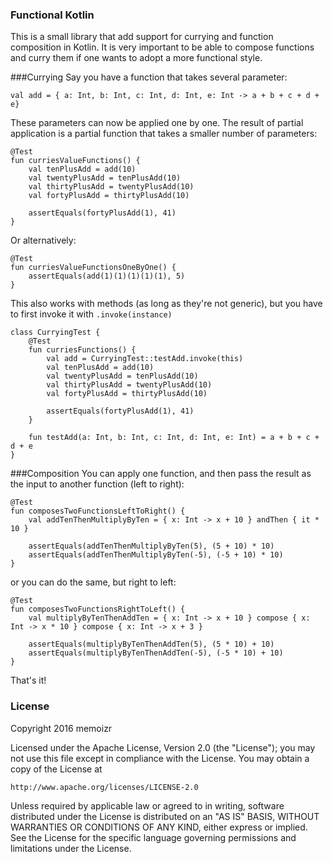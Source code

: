 ### Functional Kotlin
This is a small library that add support for currying and function composition in Kotlin. It is very important to be able to compose functions and curry them if one wants to adopt a more functional style.

###Currying
Say you have a function that takes several parameter:
```
val add = { a: Int, b: Int, c: Int, d: Int, e: Int -> a + b + c + d + e}
```
These parameters can now be applied one by one. The result of partial application is a partial function that takes a smaller number of parameters:
```
@Test
fun curriesValueFunctions() {
    val tenPlusAdd = add(10)
    val twentyPlusAdd = tenPlusAdd(10)
    val thirtyPlusAdd = twentyPlusAdd(10)
    val fortyPlusAdd = thirtyPlusAdd(10)

    assertEquals(fortyPlusAdd(1), 41)
}
```

Or alternatively:
```
@Test
fun curriesValueFunctionsOneByOne() {
    assertEquals(add(1)(1)(1)(1)(1), 5)
}
```
This also works with methods (as long as they're not generic), but you have to first invoke it with `.invoke(instance)`

```
class CurryingTest {
    @Test
    fun curriesFunctions() {
        val add = CurryingTest::testAdd.invoke(this)
        val tenPlusAdd = add(10)
        val twentyPlusAdd = tenPlusAdd(10)
        val thirtyPlusAdd = twentyPlusAdd(10)
        val fortyPlusAdd = thirtyPlusAdd(10)
    
        assertEquals(fortyPlusAdd(1), 41)
    }

    fun testAdd(a: Int, b: Int, c: Int, d: Int, e: Int) = a + b + c + d + e
}
```
###Composition
You can apply one function, and then pass the result as the input to another function (left to right):
```
@Test
fun composesTwoFunctionsLeftToRight() {
    val addTenThenMultiplyByTen = { x: Int -> x + 10 } andThen { it * 10 }

    assertEquals(addTenThenMultiplyByTen(5), (5 + 10) * 10)
    assertEquals(addTenThenMultiplyByTen(-5), (-5 + 10) * 10)
}
```

or you can do the same, but right to left:
```
@Test
fun composesTwoFunctionsRightToLeft() {
    val multiplyByTenThenAddTen = { x: Int -> x + 10 } compose { x: Int -> x * 10 } compose { x: Int -> x + 3 }

    assertEquals(multiplyByTenThenAddTen(5), (5 * 10) + 10)
    assertEquals(multiplyByTenThenAddTen(-5), (-5 * 10) + 10)
}
```

That's it!

### License
Copyright 2016 memoizr

Licensed under the Apache License, Version 2.0 (the "License");
you may not use this file except in compliance with the License.
You may obtain a copy of the License at

    http://www.apache.org/licenses/LICENSE-2.0

Unless required by applicable law or agreed to in writing, software
distributed under the License is distributed on an "AS IS" BASIS,
WITHOUT WARRANTIES OR CONDITIONS OF ANY KIND, either express or implied.
See the License for the specific language governing permissions and
limitations under the License.
